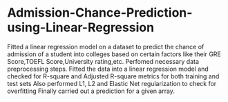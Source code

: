 # Admission-Chance-Prediction-using-Linear-Regression
Fitted a  linear regression model on a dataset to predict the chance of admission of a student into colleges based on certain factors like their GRE Score,TOEFL Score,University rating,etc.
Perfomed necessary data preprocessing steps.
Fitted the data into a linear regression model and checked for R-square and Adjusted R-square metrics for both training and test sets
Also performed L1, L2 and Elastic Net regularization to check for overfitting
Finally carried out a prediction for a given array.
